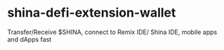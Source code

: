 # shina-defi-extension-wallet
Transfer/Receive $SHINA, connect to Remix IDE/ Shina IDE, mobile apps and dApps fast
